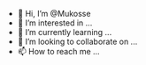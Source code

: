 - 👋 Hi, I’m @Mukosse
- 👀 I’m interested in ...
- 🌱 I’m currently learning ...
- 💞️ I’m looking to collaborate on ...
- 📫 How to reach me ...

<!---
Mukosse/Mukosse is a ✨ special ✨ repository because its `README.md` (this file) appears on your GitHub profile.
You can click the Preview link to take a look at your changes.
--->
